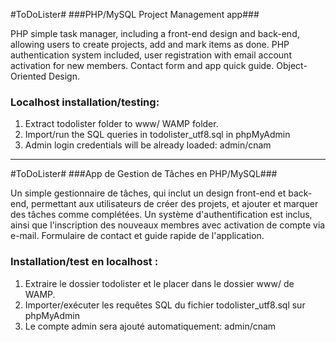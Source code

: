 #ToDoLister#
###PHP/MySQL Project Management app###

PHP simple task manager, including a front-end design and back-end, allowing users to create projects, add and mark items as done. PHP authentication system included, user registration with email account activation for new members. Contact form and app quick guide. Object-Oriented Design.

### Localhost installation/testing: ###


1. Extract todolister folder to www/ WAMP folder.
2. Import/run the SQL queries in todolister_utf8.sql in phpMyAdmin
3. Admin login credentials will be already loaded: admin/cnam


----------
#ToDoLister#
###App de Gestion de Tâches en PHP/MySQL###

Un simple gestionnaire de tâches, qui inclut un design front-end et back-end, permettant aux utilisateurs de créer des projets, et ajouter et marquer des tâches comme complétées. Un système d'authentification est inclus, ainsi que l'inscription des nouveaux membres avec activation de compte via e-mail. Formulaire de contact et guide rapide de l'application.

### Installation/test en localhost : ###

1. Extraire le dossier todolister et le placer dans le dossier www/ de WAMP.
2. Importer/exécuter les requêtes SQL du fichier todolister_utf8.sql sur phpMyAdmin
3. Le compte admin sera ajouté automatiquement: admin/cnam
